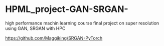 # HPML_project-GAN-SRGAN-
high performance machin learning course final project on super resolution using GAN, SRGAN with HPC



https://github.com/Maggiking/SRGAN-PyTorch
